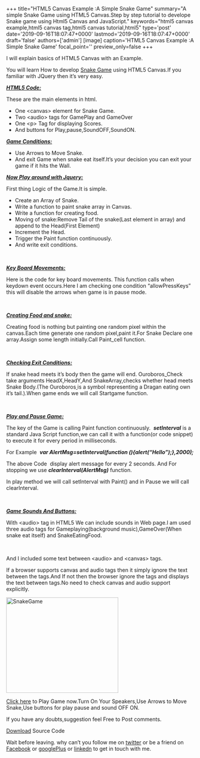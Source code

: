 +++
title="HTML5 Canvas Example :A Simple Snake Game"
summary="A simple Snake Game using HTML5 Canvas.Step by step tutorial to develope Snake game using Html5 Canvas and JavaScript."
keywords="html5 canvas example,html5 canvas tag,html5 canvas tutorial,html5"
type='post'
date='2019-09-16T18:07:47+0000'
lastmod='2019-09-16T18:07:47+0000'
draft='false'
authors=['admin']
[image]
caption='HTML5 Canvas Example :A Simple Snake Game'
focal_point=''
preview_only=false
+++


I will explain basics of HTML5 Canvas with an Example.

You will learn How to develop <a title="Snake Game" href="https://www.arungudelli.com/Tools/HTML5/SnakeGame/snakeGame.html" target="_blank" rel="noopener">Snake Game</a> using HTML5 Canvas.If you familiar with JQuery then it’s very easy.

<span style="text-decoration: underline;"><em><strong>HTML5 Code:</strong></em></span>

These are the main elements in html.

<ul><li>One &lt;canvas&gt; element for Snake Game.</li><li>Two &lt;audio&gt; tags for GamePlay and GameOver</li><li>One &lt;p&gt; Tag for displaying Scores.</li><li>And buttons for Play,pause,SoundOFF,SoundON.</li></ul>





<span style="text-decoration: underline;"><em><strong>Game Conditions:</strong></em></span>

<ul><li>Use Arrows to Move Snake.</li><li>And exit Game when snake eat itself.It’s your decision you can exit your game if it hits the Wall.</li></ul>

<span style="text-decoration: underline;"><em><strong>Now Play around with Jquery:</strong></em></span>

First thing Logic of the Game.It is simple.

<ul><li>Create an Array of Snake.</li><li>Write a function to paint snake array in Canvas.</li><li>Write a function for creating food.</li><li>Moving of snake:Remove Tail of the snake(Last element in array) and append to the Head(First Element)</li><li>Increment the Head.</li><li>Trigger the Paint function continuously.</li><li>And write exit conditions.</li></ul>



&nbsp;

<span style="text-decoration: underline;"><em><strong>Key Board Movements:</strong></em></span>

Here is the code for key board movements. This function calls when keydown event occurs.Here I am checking one condition “allowPressKeys” this will disable the arrows when game is in pause mode.



&nbsp;

<span style="text-decoration: underline;"><em><strong>Creating Food and snake:</strong></em></span>

Creating food is nothing but painting one random pixel within the canvas.Each time generate one random pixel,paint it.For Snake Declare one array.Assign some length initially.Call Paint_cell function.



&nbsp;

<span style="text-decoration: underline;"><em><strong>Checking Exit Conditions:</strong></em></span>

If snake head meets it’s body then the game will end. Ouroboros_Check take arguments HeadX,HeadY,And SnakeArray,checks whether head meets Snake Body.(The&nbsp;Ouroboros<a href="http://en.wikipedia.org/wiki/Ouroboros" target="_blank" rel="noopener">&nbsp;</a>is a symbol representing a Dragan eating own it’s tail.).When game ends we will call Startgame function.



&nbsp;

<span style="text-decoration: underline;"><em><strong>Play and Pause Game:</strong></em></span>

The key of the Game is calling Paint function continuously. &nbsp;<em><strong>setInterval</strong></em> is a standard Java Script function,we can call it with a function(or code snippet) to execute it for every period in milliseconds.

For Example &nbsp;<em><strong>var AlertMsg=setInterval(function (){alert(“Hello”);},2000);</strong></em>

The above Code &nbsp;display alert message for every 2 seconds. And For stopping we use&nbsp;<em><strong>clearInterval</strong><strong>(AlertMsg)</strong></em> function.

In play method we will call setInterval with Paint() and in Pause we will call clearInterval.<br>



&nbsp;

<span style="text-decoration: underline;"><em><strong>Game Sounds And Buttons:</strong></em></span>

With &lt;audio&gt; tag in HTML5 We can include sounds in Web page.I am used three audio tags for Gameplaying(background music),GameOver(When snake eat itself) and SnakeEatingFood.



&nbsp;

And I included some text between &lt;audio&gt; and &lt;canvas&gt; tags.



If a browser supports canvas and audio tags then it simply ignore the text between the tags.And If not then the browser ignore the tags and displays the text between tags.No need to check canvas and audio support explicitly.

<a href="https://arun-arungudellicom.netdna-ssl.com/wp-content/uploads/2012/10/SnakeGame.png"><img class="aligncenter size-medium wp-image-450" title="SnakeGame" src="https://arun-arungudellicom.netdna-ssl.com/wp-content/uploads/2012/10/SnakeGame-300x256.png" alt="SnakeGame" width="300" height="256" srcset="https://arun-arungudellicom.netdna-ssl.com/wp-content/uploads/2012/10/SnakeGame-300x256.png 300w, https://arun-arungudellicom.netdna-ssl.com/wp-content/uploads/2012/10/SnakeGame.png 575w" sizes="(max-width: 300px) 100vw, 300px"></a>

<a title="Snake Game" href="https://www.arungudelli.com/Tools/HTML5/SnakeGame/snakeGame.html" target="_blank" rel="noopener">Click here</a> to Play Game now.Turn On Your Speakers,Use Arrows to Move Snake,Use buttons for play pause and sound OFF ON.

If you have any doubts,suggestion feel Free to Post comments.

<a href="https://www.arungudelli.com/Tools/HTML5/SnakeGame.rar" target="_blank" rel="noopener">Download</a> Source Code

Wait before leaving.
why can’t you follow me on <a href="https://twitter.com/arungudelli" target="_blank">twitter</a> or be a friend on <a href="https://www.facebook.com/gudelliArun" target="_blank">Facebook</a> or <a href="https://plus.google.com/+ArunkumarGudelli" target="_blank">googlePlus</a> or <a href="https://www.linkedin.com/in/arungudelli/" target="_blank">linkedn</a> to get in touch with me.







